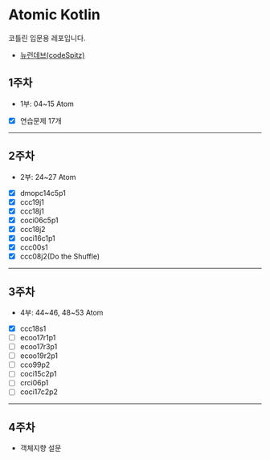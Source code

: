 # Atomic Kotlin

코틀린 입문용 레포입니다.

- [뉴런데브(codeSpitz)](https://www.youtube.com/watch?v=6lbabG4D2fs&list=PLBNdLLaRx_rKzg0FGzi6OW7dgawi7WEyp)

## 1주차

- 1부: 04~15 Atom
- [x] 연습문제 17개

---

## 2주차

- 2부: 24~27 Atom
- [x] dmopc14c5p1
- [x] ccc19j1
- [x] ccc18j1
- [x] coci06c5p1
- [x] ccc18j2
- [x] coci16c1p1
- [x] ccc00s1
- [x] ccc08j2(Do the Shuffle)

---

## 3주차

- 4부: 44~46, 48~53 Atom
- [x] ccc18s1
- [ ] ecoo17r1p1
- [ ] ecoo17r3p1
- [ ] ecoo19r2p1
- [ ] cco99p2
- [ ] coci15c2p1
- [ ] crci06p1
- [ ] coci17c2p2

---

## 4주차

- 객체지향 설문